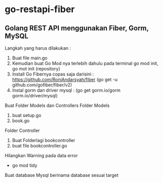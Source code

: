 # go-restapi-fiber

## Golang REST API menggunakan Fiber, Gorm, MySQL
Langkah yang harus dilakukan :
1. Buat file main.go
2. Kemudian buat Go Mod nya terlebih dahulu pada terminal go mod init, go mot init (repository)
3. Install Go Fibernya copas saja darisini : https://github.com/RoniAndarsyah/fiber (go get -u github.com/gofiber/fiber/v2)
4. Instal gorm dan driver mysql : (go get gorm.io/gorm gorm.io/driver/mysql)

Buat Folder Models dan Controllers
Folder Models
1. buat setup.go
2. book.go

Folder Controller
1. Buat Folderlagi bookcontroller
2. buat file bookcontroller.go

Hilangkan Warning pada data error
- go mod tidy

Buat database Mysql
berinama database sesuai target
